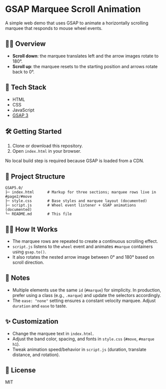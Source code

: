 # GSAP Marquee Scroll Animation

A simple web demo that uses GSAP to animate a horizontally scrolling marquee that responds to mouse wheel events.

## 👩‍💻 Overview
- **Scroll down**: the marquee translates left and the arrow images rotate to 180°.
- **Scroll up**: the marquee resets to the starting position and arrows rotate back to 0°.

## 🚀 Tech Stack
- HTML
- CSS
- JavaScript
- [GSAP 3](https://greensock.com/gsap/)

## 🛠 Getting Started
1. Clone or download this repository.
2. Open `index.html` in your browser.

No local build step is required because GSAP is loaded from a CDN.

## 📂 Project Structure
```
GSAP5.0/
├─ index.html      # Markup for three sections; marquee rows live in #page2/#move
├─ style.css       # Base styles and marquee layout (documented)
├─ script.js       # Wheel event listener + GSAP animations (documented)
└─ README.md       # This file
```

## 👨‍🏫 How It Works
- The marquee rows are repeated to create a continuous scrolling effect.
- `script.js` listens to the `wheel` event and animates `#marque` containers using `gsap.to()`.
- It also rotates the nested arrow image between 0° and 180° based on scroll direction.

## 📝 Notes
- Multiple elements use the same `id` (`#marque`) for simplicity. In production, prefer using a class (e.g., `.marque`) and update the selectors accordingly.
- The `ease: "none"` setting ensures a constant velocity marquee. Adjust `duration` and `ease` to taste.

## ✨ Customization
- Change the marquee text in `index.html`.
- Adjust the band color, spacing, and fonts in `style.css` (`#move`, `#marque h1`).
- Tweak animation speed/behavior in `script.js` (duration, translate distance, and rotation).

## 📃 License
MIT
